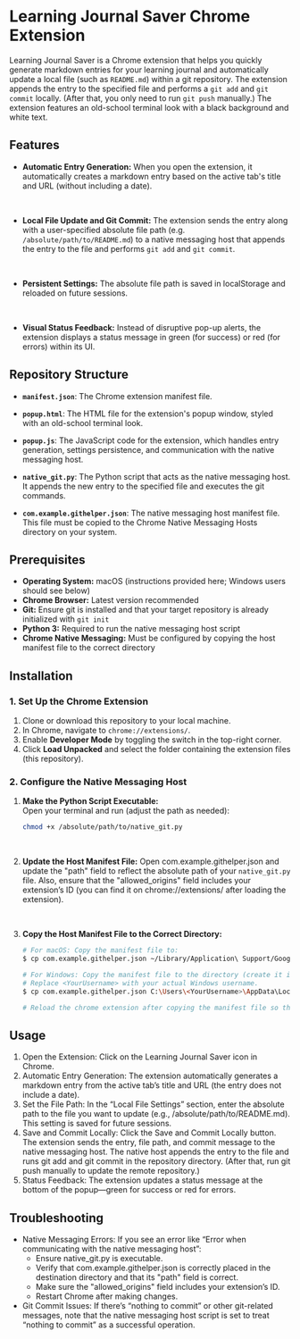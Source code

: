 # Learning Journal Saver Chrome Extension

Learning Journal Saver is a Chrome extension that helps you quickly generate
markdown entries for your learning journal and automatically update a local
file (such as `README.md`) within a git repository. The extension appends the
entry to the specified file and performs a `git add` and `git commit` locally.
(After that, you only need to run `git push` manually.) The extension features
an old-school terminal look with a black background and white text.

## Features

- **Automatic Entry Generation:**  When you open the extension, it
  automatically creates a markdown entry based on the active tab's title and
  URL (without including a date).
<br>

- **Local File Update and Git Commit:**  The extension sends the entry along
  with a user-specified absolute file path (e.g. `/absolute/path/to/README.md`)
  to a native messaging host that appends the entry to the file and performs
  `git add` and `git commit`.
<br>

- **Persistent Settings:**  The absolute file path is saved in localStorage and
  reloaded on future sessions.
<br>

- **Visual Status Feedback:**  Instead of disruptive pop-up alerts, the
  extension displays a status message in green (for success) or red (for
  errors) within its UI.


## Repository Structure

- **`manifest.json`**: The Chrome extension manifest file.

- **`popup.html`**: The HTML file for the extension's popup window, styled with an old-school terminal look.

- **`popup.js`**: The JavaScript code for the extension, which handles entry generation, settings persistence, and communication with the native messaging host.

- **`native_git.py`**: The Python script that acts as the native messaging host. It appends the new entry to the specified file and executes the git commands.

- **`com.example.githelper.json`**: The native messaging host manifest file. This file must be copied to the Chrome Native Messaging Hosts directory on your system.

## Prerequisites

- **Operating System:** macOS (instructions provided here; Windows users should see below)  
- **Chrome Browser:** Latest version recommended  
- **Git:** Ensure git is installed and that your target repository is already initialized with `git init`  
- **Python 3:** Required to run the native messaging host script  
- **Chrome Native Messaging:** Must be configured by copying the host manifest file to the correct directory

## Installation

### 1. Set Up the Chrome Extension

1. Clone or download this repository to your local machine.
2. In Chrome, navigate to `chrome://extensions/`.
3. Enable **Developer Mode** by toggling the switch in the top-right corner.
4. Click **Load Unpacked** and select the folder containing the extension files (this repository).

### 2. Configure the Native Messaging Host

1. **Make the Python Script Executable:**  
   Open your terminal and run (adjust the path as needed):
   ```bash
   chmod +x /absolute/path/to/native_git.py
   ```
<br>

2.	**Update the Host Manifest File:** 
    Open com.example.githelper.json and update the "path" field to reflect the
    absolute path of your `native_git.py` file. Also, ensure that the
    "allowed_origins" field includes your extension’s ID (you can find it on
    chrome://extensions/ after loading the extension).

<br>

3.	**Copy the Host Manifest File to the Correct Directory:**

    ```bash
	# For macOS: Copy the manifest file to:
    $ cp com.example.githelper.json ~/Library/Application\ Support/Google/Chrome/NativeMessagingHosts/

	# For Windows: Copy the manifest file to the directory (create it if it doesn’t exist):
    # Replace <YourUsername> with your actual Windows username.
    $ cp com.example.githelper.json C:\Users\<YourUsername>\AppData\Local\Google\Chrome\User Data\NativeMessagingHosts\

    # Reload the chrome extension after copying the manifest file so that it picks up the new native messaging host configuration.
    ```
	

## Usage
1. Open the Extension: Click on the Learning Journal Saver icon in Chrome.
2. Automatic Entry Generation: The extension automatically generates a markdown entry from the active tab’s title and URL (the entry does not include a date).
3. Set the File Path: In the “Local File Settings” section, enter the absolute path to the file you want to update (e.g., /absolute/path/to/README.md). This setting is saved for future sessions.
4. Save and Commit Locally: Click the Save and Commit Locally button. The extension sends the entry, file path, and commit message to the native messaging host. The native host appends the entry to the file and runs git add and git commit in the repository directory. (After that, run git push manually to update the remote repository.)
5. Status Feedback: The extension updates a status message at the bottom of the popup—green for success or red for errors.

## Troubleshooting
- Native Messaging Errors: If you see an error like “Error when communicating with the native messaging host”:
  - Ensure native_git.py is executable.
  - Verify that com.example.githelper.json is correctly placed in the destination directory and that its "path" field is correct.
  - Make sure the "allowed_origins" field includes your extension’s ID.
  - Restart Chrome after making changes.
- Git Commit Issues: If there’s “nothing to commit” or other git-related messages, note that the native messaging host script is set to treat “nothing to commit” as a successful operation.

